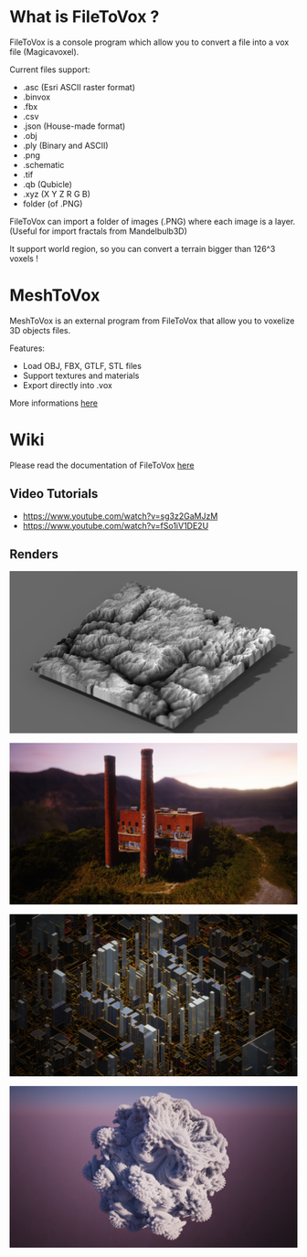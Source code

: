 # What is FileToVox ? 

FileToVox is a console program which allow you to convert a file into a vox file (Magicavoxel).

Current files support: 
- .asc (Esri ASCII raster format)
- .binvox
- .fbx
- .csv
- .json (House-made format)
- .obj
- .ply (Binary and ASCII)
- .png
- .schematic
- .tif
- .qb (Qubicle)
- .xyz (X Y Z R G B)
- folder (of .PNG)

FileToVox can import a folder of images (.PNG) where each image is a layer. (Useful for import fractals from Mandelbulb3D) 

It support world region, so you can convert a terrain bigger than 126^3 voxels ! 

# MeshToVox

MeshToVox is an external program from FileToVox that allow you to voxelize 3D objects files. 

Features:

- Load OBJ, FBX, GTLF, STL files
- Support textures and materials
- Export directly into .vox

More informations [here](https://github.com/Zarbuz/FileToVox/wiki/7.-MeshToVox)

# Wiki

Please read the documentation of FileToVox [here](https://github.com/Zarbuz/FileToVox/wiki/1.-Introduction)

## Video Tutorials

- https://www.youtube.com/watch?v=sg3z2GaMJzM
- https://www.youtube.com/watch?v=fSo1iV1DE2U

## Renders
![](img/render.png)

![](img/EKGGrQaX0AAxg56.jfif)

![](img/EM3eWX2WoAABN5C.jfif)

![](img/EM9l60HW4AAa2ik.jfif)

